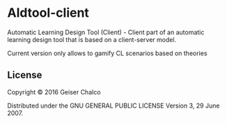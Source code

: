 # Aldtool-client
Automatic Learning Design Tool (Client) - Client part of an automatic learning design tool that is based on a client-server model.

Current version only allows to gamify CL scenarios based on theories

## License

Copyright © 2016 Geiser Chalco

Distributed under the GNU GENERAL PUBLIC LICENSE Version 3, 29 June 2007.
